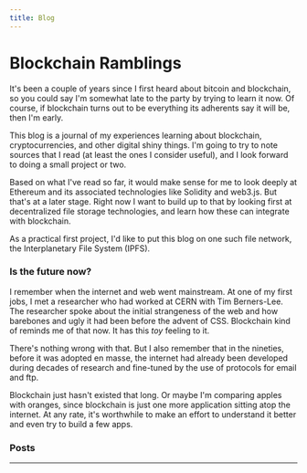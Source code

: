 ```yaml
---
title: Blog
---
```



# Blockchain Ramblings

It's been a couple of years since I first heard about bitcoin and blockchain, so you could say I'm somewhat late to the party by trying to learn it now. Of course, if blockchain turns out to be everything its adherents say it will be, then I'm early.

This blog is a journal of my experiences learning about blockchain, cryptocurrencies, and other digital shiny things. I'm going to try to note sources that I read (at least the ones I consider useful), and I look forward to doing a small project or two.

Based on what I've read so far, it would make sense for me to look deeply at Ethereum and its associated technologies like Solidity and web3.js. But that's at a later stage. Right now I want to build up to that by looking first at decentralized file storage technologies, and learn how these can integrate with blockchain.

As a practical first project, I'd like to put this blog on one such file network, the Interplanetary File System (IPFS).

### Is the future now?

I remember when the internet and web went mainstream. At one of my first jobs, I met a researcher who had worked at CERN with Tim Berners-Lee. The researcher spoke about the initial strangeness of the web and how barebones and ugly it had been before the advent of CSS. Blockchain kind of reminds me of that now. It has this _toy_ feeling to it.

There's nothing wrong with that. But I also remember that in the nineties, before it was adopted en masse, the internet had already been developed during decades of research and fine-tuned by the use of protocols for email and ftp.

Blockchain just hasn't existed that long. Or maybe I'm comparing apples with oranges, since blockchain is just one more application sitting atop the internet. At any rate, it's worthwhile to make an effort to understand it better and even try to build a few apps.

### Posts

<hr/>
